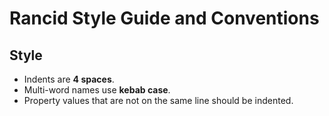 # Rancid Style Guide and Conventions

## Style

- Indents are **4 spaces**.
- Multi-word names use **kebab case**.
- Property values that are not on the same line should be indented.
